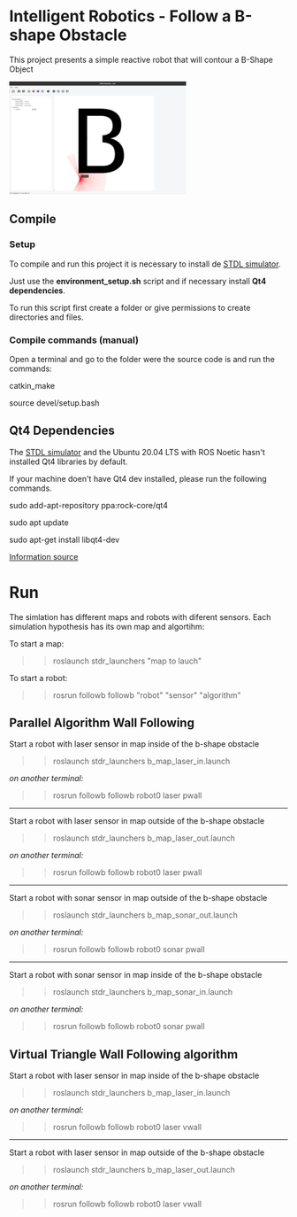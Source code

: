 # Intelligent Robotics - Follow a B-shape Obstacle

This project presents a simple reactive robot that will contour a B-Shape Object

![cover](./imgs/cover.png)


## Compile

### Setup

To compile and run this project it is necessary to install de [STDL simulator](http://wiki.ros.org/stdr_simulator). 

Just use the **environment_setup.sh** script and if necessary install **Qt4 dependencies**. 

To run this script first create a folder or give permissions to create directories and files.

### Compile commands (manual)

Open a terminal and go to the folder were the source code is and run the commands:

catkin_make

source devel/setup.bash


## Qt4 Dependencies

The [STDL simulator](http://wiki.ros.org/stdr_simulator) and the Ubuntu 20.04 LTS with ROS Noetic hasn't installed Qt4 libraries by default.

If your machine doen't have Qt4 dev installed, please run the following commands.

sudo add-apt-repository ppa:rock-core/qt4

sudo apt update

sudo apt-get install libqt4-dev


[Information source](https://www-icode9-com.translate.goog/content-3-978636.html?_x_tr_sl=auto&_x_tr_tl=en&_x_tr_hl=pt-PT&_x_tr_pto=nui#google_vignette)

# Run 

The simlation has different maps and robots with diferent sensors. Each simulation hypothesis has its own map and algortihm:

To start a map: 

>> roslaunch stdr_launchers "map to lauch"


To start a robot:

>> rosrun followb followb "robot" "sensor" "algorithm"


## Parallel Algorithm Wall Following

Start a robot with laser sensor in map inside of the b-shape obstacle

>> roslaunch stdr_launchers b_map_laser_in.launch

*on another terminal:*

>> rosrun followb followb robot0 laser pwall

***

Start a robot with laser sensor in map outside of the b-shape obstacle

>> roslaunch stdr_launchers b_map_laser_out.launch

*on another terminal:*

>> rosrun followb followb robot0 laser pwall

***

Start a robot with sonar sensor in map outside of the b-shape obstacle

>> roslaunch stdr_launchers b_map_sonar_out.launch
 
*on another terminal:*

>> rosrun followb followb robot0 sonar pwall

***

Start a robot with sonar sensor in map inside of the b-shape obstacle

>> roslaunch stdr_launchers b_map_sonar_in.launch

*on another terminal:*

>> rosrun followb followb robot0 sonar pwall



## Virtual Triangle Wall Following algorithm

Start a robot with laser sensor in map inside of the b-shape obstacle

>> roslaunch stdr_launchers b_map_laser_in.launch

*on another terminal:* 

>> rosrun followb followb robot0 laser vwall


***

Start a robot with laser sensor in map outside of the b-shape obstacle

>> roslaunch stdr_launchers b_map_laser_out.launch

*on another terminal:*

>> rosrun followb followb robot0 laser vwall
